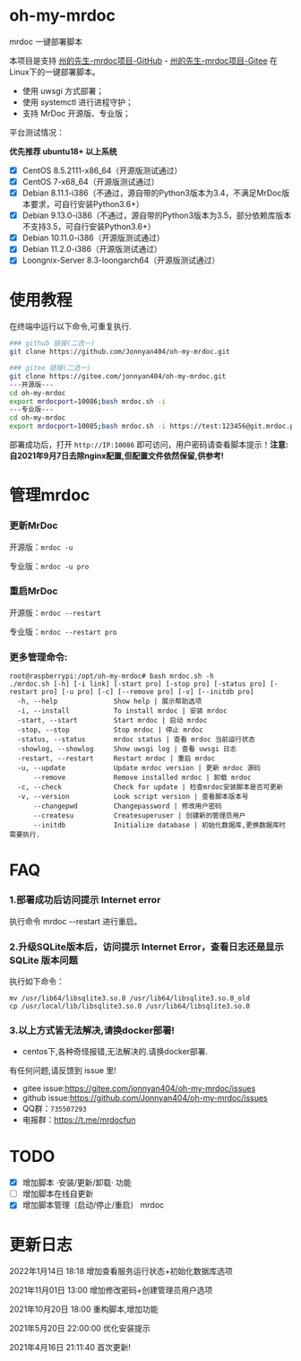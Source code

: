 # oh-my-mrdoc

mrdoc 一键部署脚本

本项目是支持 [州的先生-mrdoc项目-GitHub](https://github.com/zmister2016/MrDoc) - [州的先生-mrdoc项目-Gitee](https://gitee.com/zmister/MrDoc) 在Linux下的一键部署脚本。

- 使用 uwsgi 方式部署；
- 使用 systemctl 进行进程守护；
- 支持 MrDoc 开源版、专业版；

平台测试情况：

**优先推荐 ubuntu18+ 以上系统**

- [x] CentOS 8.5.2111-x86_64（开源版测试通过）
- [x] CentOS 7-x68_64（开源版测试通过）
- [x] Debian 8.11.1-i386（不通过，源自带的Python3版本为3.4，不满足MrDoc版本要求，可自行安装Python3.6+）
- [x] Debian 9.13.0-i386（不通过，源自带的Python3版本为3.5，部分依赖库版本不支持3.5，可自行安装Python3.6+）
- [x] Debian 10.11.0-i386（开源版测试通过）
- [x] Debian 11.2.0-i386（开源版测试通过）
- [x] Loongnix-Server 8.3-loongarch64（开源版测试通过）

# 使用教程

在终端中运行以下命令,可重复执行.


```bash
### github 链接(二选一)
git clone https://github.com/Jonnyan404/oh-my-mrdoc.git

### gitee 链接(二选一)
git clone https://gitee.com/jonnyan404/oh-my-mrdoc.git
---开源版---
cd oh-my-mrdoc
export mrdocport=10086;bash mrdoc.sh -i
---专业版---
cd oh-my-mrdoc
export mrdocport=10085;bash mrdoc.sh -i https://test:123456@git.mrdoc.pro/MrDoc/MrDocPro.git
```

部署成功后，打开 `http://IP:10086` 即可访问，用户密码请查看脚本提示！**注意:自2021年9月7日去除nginx配置,但配置文件依然保留,供参考!**

# 管理mrdoc

### 更新MrDoc

开源版：`mrdoc -u`

专业版：`mrdoc -u pro`

### 重启MrDoc

开源版：`mrdoc --restart`

专业版：`mrdoc --restart pro`

### 更多管理命令:

```
root@raspberrypi:/opt/oh-my-mrdoc# bash mrdoc.sh -h
./mrdoc.sh [-h] [-i link] [-start pro] [-stop pro] [-status pro] [-restart pro] [-u pro] [-c] [--remove pro] [-v] [--initdb pro]
  -h, --help              Show help | 展示帮助选项
  -i, --install           To install mrdoc | 安装 mrdoc
  -start, --start         Start mrdoc | 启动 mrdoc
  -stop, --stop           Stop mrdoc | 停止 mrdoc
  -status, --status       mrdoc status | 查看 mrdoc 当前运行状态
  -showlog, --showlog     Show uwsgi log | 查看 uwsgi 日志
  -restart, --restart     Restart mrdoc | 重启 mrdoc
  -u, --update            Update mrdoc version | 更新 mrdoc 源码
      --remove            Remove installed mrdoc | 卸载 mrdoc
  -c, --check             Check for update | 检查mrdoc安装脚本是否可更新
  -v, --version           Look script version | 查看脚本版本号
      --changepwd         Changepassword | 修改用户密码
      --createsu          Createsuperuser | 创建新的管理员用户
      --initdb            Initialize database | 初始化数据库,更换数据库时需要执行.
```

# FAQ

### 1.部署成功后访问提示 Internet error

执行命令 mrdoc --restart 进行重启。

### 2.升级SQLite版本后，访问提示 Internet Error，查看日志还是显示 SQLite 版本问题

执行如下命令：

```
mv /usr/lib64/libsqlite3.so.0 /usr/lib64/libsqlite3.so.0_old
cp /usr/local/lib/libsqlite3.so.0 /usr/lib64/libsqlite3.so.0
```

### 3.以上方式皆无法解决,请换docker部署!

- centos下,各种奇怪报错,无法解决的.请换docker部署.

有任何问题,请反馈到 issue 里!

- gitee issue:<https://gitee.com/jonnyan404/oh-my-mrdoc/issues>
- github issue:<https://github.com/Jonnyan404/oh-my-mrdoc/issues>
- QQ群：`735507293`
- 电报群：<https://t.me/mrdocfun>

# TODO

- [x] 增加脚本 ·安装/更新/卸载· 功能
- [ ] 增加脚本在线自更新
- [x] 增加脚本管理（启动/停止/重启） mrdoc

# 更新日志
2022年1月14日 18:18  增加查看服务运行状态+初始化数据库选项

2021年11月01日 13:00 增加修改密码+创建管理员用户选项

2021年10月20日 18:00 重构脚本,增加功能

2021年5月20日 22:00:00 优化安装提示

2021年4月16日 21:11:40 首次更新!
